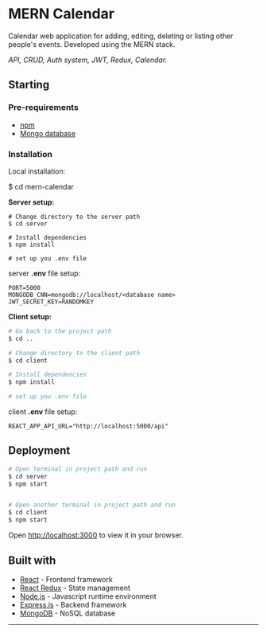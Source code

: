 # MERN Calendar

Calendar web application for adding, editing, deleting or listing other people's events. Developed using the MERN stack.

*API, CRUD, Auth system, JWT, Redux, Calendar.*

## Starting 
  
### Pre-requirements

* [npm](https://www.npmjs.com/)
* [Mongo database](https://www.mongodb.com/)

### Installation 

Local installation:

$ cd mern-calendar

**Server setup:**
```
# Change directory to the server path
$ cd server

# Install dependencies
$ npm install

# set up you .env file
```

server **.env** file setup:

```shell
PORT=5000
MONGODB_CNN=mongodb://localhost/<database name>
JWT_SECRET_KEY=RANDOMKEY
```

**Client setup:**
```bash
# Go back to the project path
$ cd ..

# Change directory to the client path
$ cd client

# Install dependencies
$ npm install

# set up you .env file
```

client **.env** file setup:

```shell
REACT_APP_API_URL="http://localhost:5000/api"
```

## Deployment 

```bash
# Open terminal in project path and run
$ cd server
$ npm start


# Open another terminal in project path and run
$ cd client
$ npm start
```
Open [http://localhost:3000](http://localhost:3000) to view it in your browser.

## Built with 

* [React](https://es.reactjs.org/) - Frontend framework
* [React Redux](https://react-redux.js.org/) - State management
* [Node.js](https://nodejs.org/) - Javascript runtime environment
* [Express.js](https://expressjs.com/) - Backend framework
* [MongoDB](https://www.mongodb.com/) - NoSQL database

---
